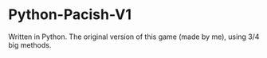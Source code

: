 # Python-Pacish-V1
Written in Python. The original version of this game (made by me), using 3/4 big methods.
